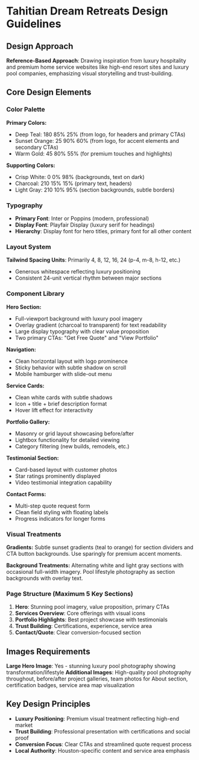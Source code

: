 # Tahitian Dream Retreats Design Guidelines

## Design Approach
**Reference-Based Approach**: Drawing inspiration from luxury hospitality and premium home service websites like high-end resort sites and luxury pool companies, emphasizing visual storytelling and trust-building.

## Core Design Elements

### Color Palette
**Primary Colors:**
- Deep Teal: 180 85% 25% (from logo, for headers and primary CTAs)
- Sunset Orange: 25 90% 60% (from logo, for accent elements and secondary CTAs)
- Warm Gold: 45 80% 55% (for premium touches and highlights)

**Supporting Colors:**
- Crisp White: 0 0% 98% (backgrounds, text on dark)
- Charcoal: 210 15% 15% (primary text, headers)
- Light Gray: 210 10% 95% (section backgrounds, subtle borders)

### Typography
- **Primary Font**: Inter or Poppins (modern, professional)
- **Display Font**: Playfair Display (luxury serif for headings)
- **Hierarchy**: Display font for hero titles, primary font for all other content

### Layout System
**Tailwind Spacing Units**: Primarily 4, 8, 12, 16, 24 (p-4, m-8, h-12, etc.)
- Generous whitespace reflecting luxury positioning
- Consistent 24-unit vertical rhythm between major sections

### Component Library

**Hero Section:**
- Full-viewport background with luxury pool imagery
- Overlay gradient (charcoal to transparent) for text readability
- Large display typography with clear value proposition
- Two primary CTAs: "Get Free Quote" and "View Portfolio"

**Navigation:**
- Clean horizontal layout with logo prominence
- Sticky behavior with subtle shadow on scroll
- Mobile hamburger with slide-out menu

**Service Cards:**
- Clean white cards with subtle shadows
- Icon + title + brief description format
- Hover lift effect for interactivity

**Portfolio Gallery:**
- Masonry or grid layout showcasing before/after
- Lightbox functionality for detailed viewing
- Category filtering (new builds, remodels, etc.)

**Testimonial Section:**
- Card-based layout with customer photos
- Star ratings prominently displayed
- Video testimonial integration capability

**Contact Forms:**
- Multi-step quote request form
- Clean field styling with floating labels
- Progress indicators for longer forms

### Visual Treatments
**Gradients:** Subtle sunset gradients (teal to orange) for section dividers and CTA button backgrounds. Use sparingly for premium accent moments.

**Background Treatments:** Alternating white and light gray sections with occasional full-width imagery. Pool lifestyle photography as section backgrounds with overlay text.

### Page Structure (Maximum 5 Key Sections)
1. **Hero**: Stunning pool imagery, value proposition, primary CTAs
2. **Services Overview**: Core offerings with visual icons
3. **Portfolio Highlights**: Best project showcase with testimonials
4. **Trust Building**: Certifications, experience, service area
5. **Contact/Quote**: Clear conversion-focused section

## Images Requirements
**Large Hero Image**: Yes - stunning luxury pool photography showing transformation/lifestyle
**Additional Images**: High-quality pool photography throughout, before/after project galleries, team photos for About section, certification badges, service area map visualization

## Key Design Principles
- **Luxury Positioning**: Premium visual treatment reflecting high-end market
- **Trust Building**: Professional presentation with certifications and social proof
- **Conversion Focus**: Clear CTAs and streamlined quote request process
- **Local Authority**: Houston-specific content and service area emphasis